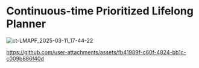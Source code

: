 # Continuous-time Prioritized Lifelong Planner

![ct-LMAPF_2025-03-11_17-44-22](https://github.com/user-attachments/assets/62a0ebe6-2b01-4f4b-8d6e-f5cc01235eae)



https://github.com/user-attachments/assets/fb41989f-c60f-4824-bb1c-c009b886f40d
